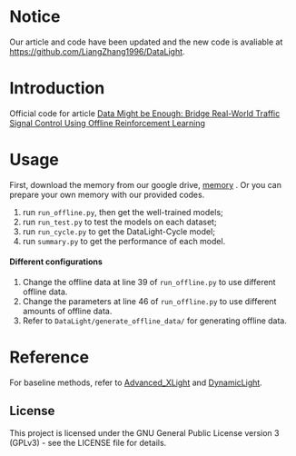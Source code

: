 
# Notice
Our article and code have been updated and the new code is avaliable at https://github.com/LiangZhang1996/DataLight.


# Introduction
Official code for article [Data Might be Enough: Bridge Real-World Traffic Signal Control Using Offline Reinforcement Learning](https://arxiv.org/abs/2303.10828)

# Usage

First, download the memory from our google drive, [memory](https://drive.google.com/drive/folders/1-UilTnQNDdQCpKTLOzWiksCVDWpvXh34?usp=sharing) .
Or you can prepare your own memory with our provided codes.


1. run `run_offline.py`, then get the well-trained models;
2. run `run_test.py` to test the models on each dataset;
3. run `run_cycle.py` to get the DataLight-Cycle model;
4. run `summary.py` to get the performance of each model.

#### Different configurations
1. Change the offline data at line 39 of `run_offline.py` to use different offline data.
2. Change the parameters at line 46 of `run_offline.py` to use different amounts of offline data.
3. Refer to `DataLight/generate_offline_data/` for generating offline data.

# Reference

 For baseline methods, refer to [Advanced_XLight](https://github.com/LiangZhang1996/Advanced_XLight) and [DynamicLight](https://github.com/LiangZhang1996/DynamicLight).

## License
This project is licensed under the GNU General Public License version 3 (GPLv3) - see the LICENSE file for details.
